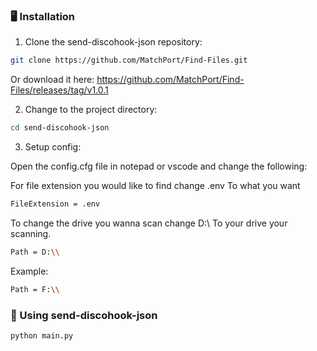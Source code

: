 ### 🖥 Installation

1. Clone the send-discohook-json repository:
```sh
git clone https://github.com/MatchPort/Find-Files.git
```

Or download it here: https://github.com/MatchPort/Find-Files/releases/tag/v1.0.1

2. Change to the project directory:
```sh
cd send-discohook-json
```

3. Setup config:

Open the config.cfg file in notepad or vscode and change the following:

For file extension you would like to find change .env To what you want
```sh
FileExtension = .env
```
To change the drive you wanna scan change D:\\ To your drive your scanning.
```sh
Path = D:\\
```
Example:


```sh
Path = F:\\
```



### 🤖 Using send-discohook-json

```sh
python main.py
```
